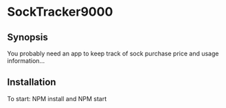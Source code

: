 # SockTracker9000

## Synopsis

You probably need an app to keep track of sock purchase price and usage information...

## Installation

To start: NPM install and NPM start
